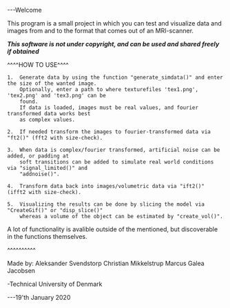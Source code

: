 ---Welcome 

This program is a small project in which you can test and visualize data 
and images from and to the format that comes out of an MRI-scanner.


***This software is not under copyright, and can be used and shared freely if obtained***


^^^^HOW TO USE^^^^

    1.  Generate data by using the function "generate_simdata()" and enter the size of the wanted image.
        Optionally, enter a path to where texturefiles 'tex1.png', 'tex2.png' and 'tex3.png' can be
        found.
        If data is loaded, images must be real values, and fourier transformed data works best
        as complex values.
    
    2.  If needed transform the images to fourier-transformed data via "ft2()" (fft2 with size-check).

    3.  When data is complex/fourier transformed, artificial noise can be added, or padding at
        soft transitions can be added to simulate real world conditions via "signal_limited()" and
        "addnoise()".

    4.  Transform data back into images/volumetric data via "ift2()" (ifft2 with size-check).

    5.  Visualizing the results can be done by slicing the model via "CreateGif()" or "disp_slice()"
        whereas a volume of the object can be estimated by "create_vol()".

A lot of functionality is avalible outside of the mentioned, but discoverable in the functions themselves.

^^^^^^^^^^
       



Made by:
    Aleksander Svendstorp
    Christian Mikkelstrup
    Marcus Galea Jacobsen

-Technical University of Denmark

---19'th January 2020